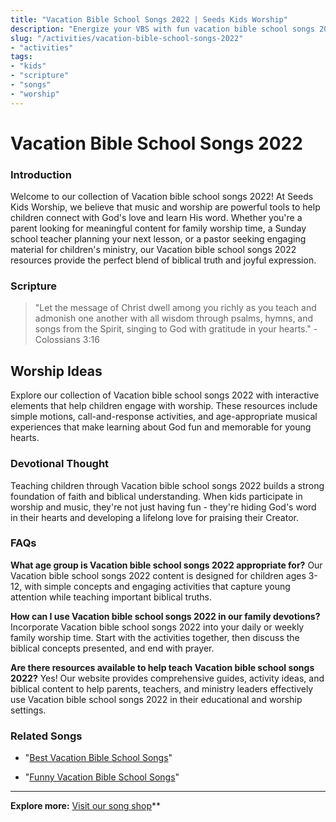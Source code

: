 ```yaml
---
title: "Vacation Bible School Songs 2022 | Seeds Kids Worship"
description: "Energize your VBS with fun vacation bible school songs 2022. Engaging worship music and activities for summer children's ministry."
slug: "/activities/vacation-bible-school-songs-2022"
- "activities"
tags:
- "kids"
- "scripture"
- "songs"
- "worship"
---
```


# Vacation Bible School Songs 2022

### Introduction

Welcome to our collection of Vacation bible school songs 2022! At Seeds Kids Worship, we believe that music and worship are powerful tools to help children connect with God's love and learn His word. Whether you're a parent looking for meaningful content for family worship time, a Sunday school teacher planning your next lesson, or a pastor seeking engaging material for children's ministry, our Vacation bible school songs 2022 resources provide the perfect blend of biblical truth and joyful expression.

### Scripture

> "Let the message of Christ dwell among you richly as you teach and admonish one another with all wisdom through psalms, hymns, and songs from the Spirit, singing to God with gratitude in your hearts." - Colossians 3:16

## Worship Ideas

Explore our collection of Vacation bible school songs 2022 with interactive elements that help children engage with worship. These resources include simple motions, call-and-response activities, and age-appropriate musical experiences that make learning about God fun and memorable for young hearts.

### Devotional Thought

Teaching children through Vacation bible school songs 2022 builds a strong foundation of faith and biblical understanding. When kids participate in worship and music, they're not just having fun - they're hiding God's word in their hearts and developing a lifelong love for praising their Creator.

### FAQs

**What age group is Vacation bible school songs 2022 appropriate for?**
Our Vacation bible school songs 2022 content is designed for children ages 3-12, with simple concepts and engaging activities that capture young attention while teaching important biblical truths.

**How can I use Vacation bible school songs 2022 in our family devotions?**
Incorporate Vacation bible school songs 2022 into your daily or weekly family worship time. Start with the activities together, then discuss the biblical concepts presented, and end with prayer.

**Are there resources available to help teach Vacation bible school songs 2022?**
Yes! Our website provides comprehensive guides, activity ideas, and biblical content to help parents, teachers, and ministry leaders effectively use Vacation bible school songs 2022 in their educational and worship settings.

### Related Songs

- "[Best Vacation Bible School Songs](/activities/best-vacation-bible-school-songs/)"

- "[Funny Vacation Bible School Songs](/activities/funny-vacation-bible-school-songs/)"

---

**Explore more:** [Visit our song shop](https://seedskidsworship.com/shop)**

<!-- Schema Markup -->
<script type="application/ld+json">
{
  "@context": "https://schema.org",
  "@type": "MusicRecording",
  "name": "Vacation Bible School Songs 2022",
  "byArtist": {
    "@type": "MusicGroup",
    "name": "Seeds Kids Worship"
  },
  "isFamilyFriendly": true,
  "url": "https://seedskidsworship.com/activities/vacation-bible-school-songs-2022/"
}
</script>